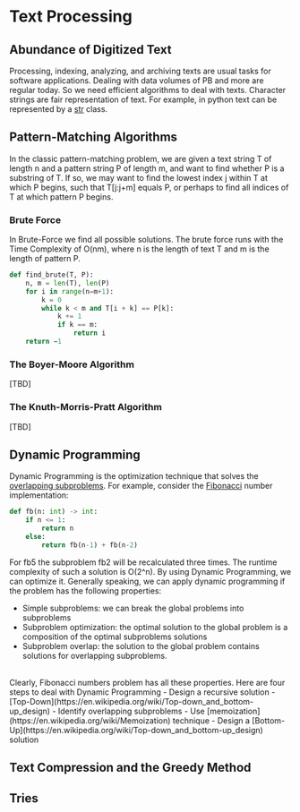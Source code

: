 # Text Processing

## Abundance of Digitized Text
Processing, indexing, analyzing, and archiving texts are usual tasks for software applications. Dealing with data volumes of PB and more are regular today. So we need efficient algorithms to deal with texts. Character strings are fair representation of text. For example, in python text can be represented by a [str](https://docs.python.org/3/library/stdtypes.html#text-sequence-type-str) class.

## Pattern-Matching Algorithms
In the classic pattern-matching problem, we are given a text string T of length n and a pattern string P of length m, and want to find whether P is a substring of T. If so, we may want to find the lowest index j within T at which P begins, such that T[j:j+m] equals P, or perhaps to find all indices of T at which pattern P begins.  

### Brute Force
In Brute-Force we find all possible solutions. The brute force runs  with the Time Complexity of 
O(nm), where n is the length of text T and m is the length of pattern P.
```Python
def find_brute(T, P):
    n, m = len(T), len(P) 
    for i in range(n−m+1):
        k = 0
        while k < m and T[i + k] == P[k]: 
            k += 1 
            if k == m:
                return i 
    return −1
```
### The Boyer-Moore Algorithm
[TBD]

### The Knuth-Morris-Pratt Algorithm
[TBD]

## Dynamic Programming
Dynamic Programming is the optimization technique that solves the [overlapping subproblems](https://en.wikipedia.org/wiki/Overlapping_subproblems). For example, consider the [Fibonacci](https://en.wikipedia.org/wiki/Fibonacci_number) number implementation:
```python
def fb(n: int) -> int:
    if n <= 1:
        return n
    else:
        return fb(n-1) + fb(n-2)
```
For fb5 the subproblem fb2 will be recalculated three times. The runtime complexity of such a solution is O(2^n). By using Dynamic Programming, we can optimize it. Generally speaking, we can apply dynamic programming if the problem has the following properties:
- Simple subproblems: we can break the global problems into subproblems
- Subproblem optimization: the optimal solution to the global problem is a composition of the optimal subproblems solutions
- Subproblem overlap: the solution to the global problem contains solutions for overlapping subproblems.  
<br/>
Clearly, Fibonacci numbers problem has all these properties.  
Here are four steps to deal with Dynamic Programming 
- Design a recursive solution - [Top-Down](https://en.wikipedia.org/wiki/Top-down_and_bottom-up_design)
- Identify overlapping subproblems
- Use [memoization](https://en.wikipedia.org/wiki/Memoization) technique
- Design a [Bottom-Up](https://en.wikipedia.org/wiki/Top-down_and_bottom-up_design) solution 

## Text Compression and the Greedy Method

## Tries